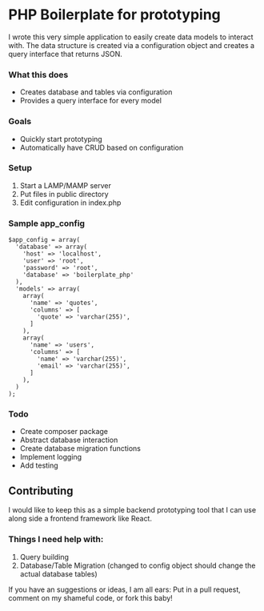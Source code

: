 # PHP Boilerplate for prototyping

I wrote this very simple application to easily create data models to interact with. The data structure is created via a configuration object and creates a query interface that returns JSON.

### What this does
 - Creates database and tables via configuration
 - Provides a query interface for every model

### Goals
 - Quickly start prototyping
 - Automatically have CRUD based on configuration

### Setup

1. Start a LAMP/MAMP server
2. Put files in public directory
3. Edit configuration in index.php

### Sample app_config
```
$app_config = array(
  'database' => array(
    'host' => 'localhost',
    'user' => 'root',
    'password' => 'root',
    'database' => 'boilerplate_php'
  ),
  'models' => array(
    array(
      'name' => 'quotes',
      'columns' => [
        'quote' => 'varchar(255)',
      ]
    ),
    array(
      'name' => 'users',
      'columns' => [
        'name' => 'varchar(255)',
        'email' => 'varchar(255)',
      ]
    ),
  )
);
```

### Todo
- Create composer package
- Abstract database interaction
- Create database migration functions
- Implement logging
- Add testing

## Contributing

I would like to keep this as a simple backend prototyping tool that I can use along side a frontend framework like React.

### Things I need help with:
1. Query building
2. Database/Table Migration (changed to config object should change the actual database tables)

If you have an suggestions or ideas, I am all ears: Put in a pull request, comment on my shameful code, or fork this baby!
